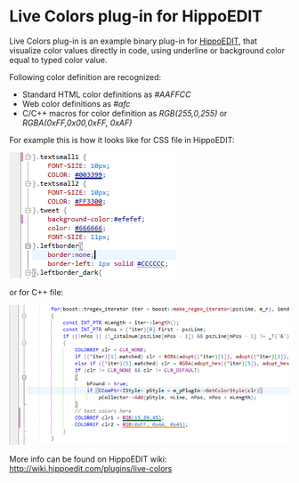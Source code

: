 Live Colors plug-in for HippoEDIT
===========

Live Colors plug-in is an example binary plug-in for [HippoEDIT](http://www.hippoedit.com), that visualize color values directly in code, using underline or background color equal to typed color value. 

Following color definition are recognized: 

- Standard HTML color definitions as _#AAFFCC_
- Web color definitions as _#afc_
- C/C++ macros for color definition as _RGB(255,0,255)_  or _RGBA(0xFF,0x00,0xFF, 0xAF)_

For example this is how it looks like for CSS file in HippoEDIT:

![In-code color visualization for CSS](/img/css_color_preview.png)

or for C++ file:

![In-code color visualization for C++](/img/cpp_color_preview.png)

More info can be found on HippoEDIT wiki:
http://wiki.hippoedit.com/plugins/live-colors
